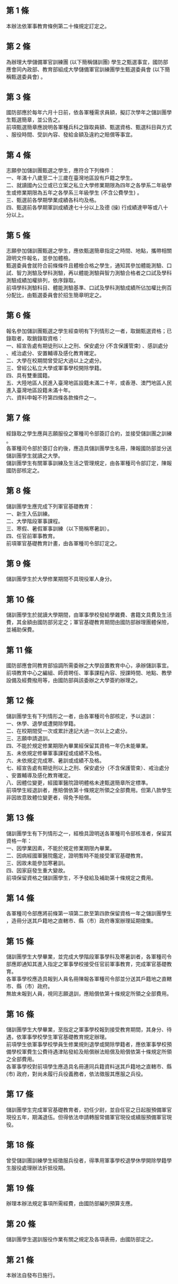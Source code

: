 第 1 條
-------
本辦法依軍事教育條例第二十條規定訂定之。

第 2 條
-------
為辦理大學儲備軍官訓練團 (以下簡稱儲訓團) 學生之甄選事宜，國防部  
應會同內政部、教育部組成大學儲備軍官訓練團學生甄選委員會 (以下簡  
稱甄選委員會) 。

第 3 條
-------
國防部應於每年六月十日前，依各軍種需求員額，擬訂次學年之儲訓團學  
生甄選簡章，並公告之。  
前項甄選簡章應說明各軍種兵科之錄取員額、甄選資格、甄選科目與方式  
、服役時間、受訓內容、發給金額及違約之賠償等事宜。

第 4 條
-------
志願參加儲訓團甄選之學生，應符合下列條件：  
一、年滿十八歲至二十三歲在臺灣地區設有戶籍之學生。  
二、就讀國內公立或已立案之私立大學修業期限為四年之各學系二年級學  
    生或修業期限為五年之各學系三年級學生 (不含公費學生) 。  
三、甄選前各學期學業成績各科均及格。  
四、甄選前各學期軍訓成績達七十分以上及德 (操) 行成績達甲等或八十  
    分以上。

第 5 條
-------
志願參加儲訓團甄選之學生，應依甄選簡章指定之時間、地點，攜帶相關  
證明文件報名，並參加體檢。  
甄選委員會就符合前條條件且體檢合格之學生，通知其參加體能測驗、口  
試、智力測驗及學科測驗，再以體能測驗與智力測驗合格者之口試及學科  
測驗成績加權排列，依序錄取。  
前項學科測驗科目、體能測驗基準、口試及學科測驗成績所佔加權比例百  
分配比，由甄選委員會於招生簡章明定之。

第 6 條
-------
報名參加儲訓團甄選之學生經查明有下列情形之一者，取銷甄選資格；已  
錄取者，取銷錄取資格：  
一、經宣告處有期徒刑以上之刑、保安處分 (不含保護管束) 、感訓處分  
    、戒治處分、安置輔導及感化教育確定。  
二、大學在校期間曾受記大過以上之處分。  
三、曾經公私立大學或軍事學校開除學籍。  
四、具有雙重國籍。  
五、大陸地區人民進入臺灣地區設籍未滿二十年，或香港、澳門地區人民  
    進入臺灣地區設籍未滿十年。  
六、資料申報不符第四條各款條件之一。

第 7 條
-------
經錄取之學生應與志願服役之軍種司令部簽訂合約，並接受儲訓團之訓練  
。  
各軍種司令部於簽訂合約後，應造具儲訓團學生名冊，陳報國防部並分送  
儲訓團學生就讀之大學。  
儲訓團學生有關軍事訓練及生活之管理規定，由各軍種司令部訂定，陳報  
國防部核定之。

第 8 條
-------
儲訓團學生應完成下列軍官基礎教育：   
一、新生入伍訓練。   
二、大學階段軍事課程。   
三、寒假、暑假軍事訓練（以下簡稱寒暑訓）。   
四、任官前軍事教育。   
前項軍官基礎教育計畫，由各軍種司令部訂定之。

第 9 條
-------
儲訓團學生於大學修業期間不具現役軍人身分。

第 10 條
--------
儲訓團學生於就讀大學期間，由軍事學校發給學雜費、書籍文具費及生活  
費，其金額由國防部另定之；軍官基礎教育期間由國防部辦理團體保險，  
並補助保費。

第 11 條
--------
國防部應會同教育部協調所需委辦之大學設置教育中心，承辦儲訓事宜。  
前項教育中心之編組、師資聘任、軍事課程內容、授課時間、地點、教學  
設備及經費撥用等，由國防部與該委辦之大學簽約辦理之。

第 12 條
--------
儲訓團學生有下列情形之一者，由各軍種司令部核定，予以退訓：   
一、休學、退學或遭開除學籍。   
二、在校期間受一次或累計達記大過一次以上之處分。   
三、志願申請退訓。   
四、不能於規定修業期限內畢業經保留其資格一年仍未能畢業。   
五、未依規定修畢軍事課程或成績不及格。   
六、未依規定完成寒、暑訓或成績不及格。   
七、經宣告處有期徒刑以上之刑、保安處分（不含保護管束）、戒治處分  
    、安置輔導及感化教育確定。  
八、因體位變更，經國軍醫院證明體格未達甄選簡章所定標準。   
前項學生經退訓者，應賠償依第十條規定所領之全部費用。但第八款學生  
非因故意致體位變更者，得免予賠償。

第 13 條
--------
儲訓團學生有下列情形之一，經檢具證明送各軍種司令部核准者，保留其  
資格一年：  
一、因學業因素，不能於規定修業期限內畢業。   
二、因病經國軍醫院鑑定，證明暫時不能接受軍官基礎教育。   
三、因故未能參加寒暑訓。   
四、因家庭發生重大變故。   
前項保留資格之儲訓團學生，不予發給及補助第十條規定之費用。

第 14 條
--------
各軍種司令部應將前條第一項第二款至第四款保留資格一年之儲訓團學生  
，造冊分送其戶籍地之直轄市、縣（市）政府專案辦理延期徵集。

第 15 條
--------
儲訓團學生大學畢業，並完成大學階段軍事學科及寒暑訓者，各軍種司令  
部應即通知其進入指定之軍事學校接受任官前軍事教育，完成軍官基礎教  
育。  
各軍事學校應造具報到人員名冊陳報各軍種司令部並分送其戶籍地之直轄  
市、縣（市）政府。  
無故未報到人員，視同志願退訓，應賠償依第十條規定所領之全部費用。

第 16 條
--------
儲訓團學生大學畢業，至指定之軍事學校報到接受教育期間，其身分、待  
遇，依軍事學校學生軍官基礎教育規定辦理。  
前項學生依軍事學校學員生修業規則退學或開除學籍者，應依軍事學校預  
備學校軍費生公費待遇津貼發給及賠償辦法賠償及賠償依第十條規定所領  
之全部費用。  
各軍事學校對前項學生應造具名冊連同兵籍資料送其戶籍地之直轄市、縣  
 (市) 政府，對尚未履行兵役義務者，依法徵服其應服之兵役。

第 17 條
--------
儲訓團學生完成軍官基礎教育者，初任少尉，並自任官之日起服預備軍官  
現役五年，期滿退伍。但得依法申請轉服常備軍官現役或續服預備軍官現  
役。

第 18 條
--------
曾受儲訓團訓練學生經徵服兵役者，得準用軍事學校退學休學開除學籍學  
生服役處理辦法折抵役期。

第 19 條
--------
辦理本辦法規定事項所需經費，由國防部編列預算支應。

第 20 條
--------
儲訓團學生選訓服役作業有關之規定及各項表冊，由國防部定之。

第 21 條
--------
本辦法自發布日施行。

